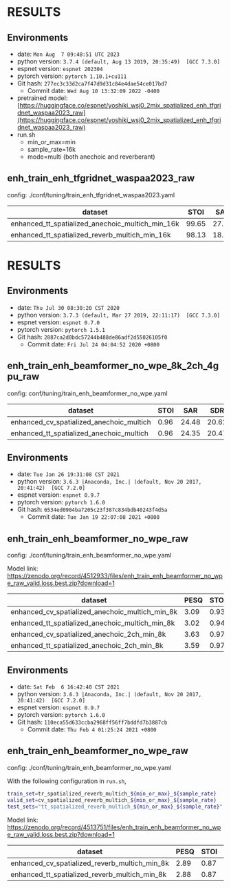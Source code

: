 <!-- Generated by scripts/utils/show_enh_score.sh -->
<!-- These results are from the code before refactoring  -->

# RESULTS
## Environments
- date: `Mon Aug  7 09:48:51 UTC 2023`
- python version: `3.7.4 (default, Aug 13 2019, 20:35:49)  [GCC 7.3.0]`
- espnet version: `espnet 202304`
- pytorch version: `pytorch 1.10.1+cu111`
- Git hash: `277ec3c33d2ca7f47d9d31c84e4dae54ce017bd7`
  - Commit date: `Wed Aug 10 13:32:09 2022 -0400`
- pretrained model: [https://huggingface.co/espnet/yoshiki_wsj0_2mix_spatialized_enh_tfgridnet_waspaa2023_raw](https://huggingface.co/espnet/yoshiki_wsj0_2mix_spatialized_enh_tfgridnet_waspaa2023_raw)
- run.sh
  - min_or_max=min
  - sample_rate=16k
  - mode=multi (both anechoic and reverberant)


## enh_train_enh_tfgridnet_waspaa2023_raw

config: ./conf/tuning/train_enh_tfgridnet_waspaa2023.yaml

|dataset|STOI|SAR|SDR|SIR|SI_SNR|
|---|---|---|---|---|---|
|enhanced_tt_spatialized_anechoic_multich_min_16k|99.65|27.45|26.98|38.43|27.02|
|enhanced_tt_spatialized_reverb_multich_min_16k|98.13|18.81|18.39|29.47|18.12|


# RESULTS
## Environments
- date: `Thu Jul 30 08:30:20 CST 2020`
- python version: `3.7.3 (default, Mar 27 2019, 22:11:17)  [GCC 7.3.0]`
- espnet version: `espnet 0.7.0`
- pytorch version: `pytorch 1.5.1`
- Git hash: `2887ca2d0bdc57244b488de86adf2d55026105f0`
  - Commit date: `Fri Jul 24 04:04:52 2020 +0800`


## enh_train_enh_beamformer_no_wpe_8k_2ch_4gpu_raw

config: conf/tuning/train_enh_beamformer_no_wpe.yaml

|dataset|STOI|SAR|SDR|SIR|
|---|---|---|---|---|
|enhanced_cv_spatialized_anechoic_multich|0.96|24.48|20.62|23.74|
|enhanced_tt_spatialized_anechoic_multich|0.96|24.35|20.47|23.56|

## Environments
- date: `Tue Jan 26 19:31:08 CST 2021`
- python version: `3.6.3 |Anaconda, Inc.| (default, Nov 20 2017, 20:41:42)  [GCC 7.2.0]`
- espnet version: `espnet 0.9.7`
- pytorch version: `pytorch 1.6.0`
- Git hash: `6534ed0904ba7205c23f387c834bdb40243f4d5a`
  - Commit date: `Tue Jan 19 22:07:08 2021 +0800`


## enh_train_enh_beamformer_no_wpe_raw

config: ./conf/tuning/train_enh_beamformer_no_wpe.yaml

Model link: https://zenodo.org/record/4512933/files/enh_train_enh_beamformer_no_wpe_raw_valid.loss.best.zip?download=1

|dataset|PESQ|STOI|SAR|SDR|SIR|SI_SNR|
|---|---|---|---|---|---|---|
|enhanced_cv_spatialized_anechoic_multich_min_8k|3.09|0.93|12.60|11.76|25.09|9.49|
|enhanced_tt_spatialized_anechoic_multich_min_8k|3.02|0.94|12.58|11.72|25.02|9.42|
|enhanced_cv_spatialized_anechoic_2ch_min_8k|3.63|0.97|25.38|22.24|26.01|20.78|
|enhanced_tt_spatialized_anechoic_2ch_min_8k|3.59|0.97|25.36|22.25|26.01|20.81|

## Environments
- date: `Sat Feb  6 16:42:40 CST 2021`
- python version: `3.6.3 |Anaconda, Inc.| (default, Nov 20 2017, 20:41:42)  [GCC 7.2.0]`
- espnet version: `espnet 0.9.7`
- pytorch version: `pytorch 1.6.0`
- Git hash: `110eca55d633ccba2968ff56ff7bddfd7b3887cb`
  - Commit date: `Thu Feb 4 01:25:24 2021 +0800`


## enh_train_enh_beamformer_no_wpe_raw

config: ./conf/tuning/train_enh_beamformer_no_wpe.yaml

With the following configuration in `run.sh`,

```bash
train_set=tr_spatialized_reverb_multich_${min_or_max}_${sample_rate}
valid_set=cv_spatialized_reverb_multich_${min_or_max}_${sample_rate}
test_sets="tt_spatialized_reverb_multich_${min_or_max}_${sample_rate}"
```

Model link: https://zenodo.org/record/4513751/files/enh_train_enh_beamformer_no_wpe_raw_valid.loss.best.zip?download=1

|dataset|PESQ|STOI|SAR|SDR|SIR|SI_SNR|
|---|---|---|---|---|---|---|
|enhanced_cv_spatialized_reverb_multich_min_8k|2.89|0.87|11.91|9.50|16.72|6.45|
|enhanced_tt_spatialized_reverb_multich_min_8k|2.88|0.87|11.85|9.39|16.55|6.38|
